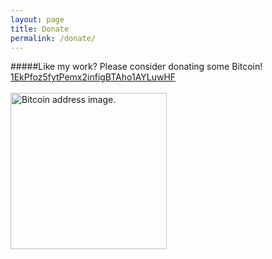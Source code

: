 ```yaml
---
layout: page
title: Donate
permalink: /donate/
---
```

          
#####Like my work? Please consider donating some Bitcoin!
<br>
<a href="bitcoin:1EkPfoz5fytPemx2infigBTAho1AYLuwHF">1EkPfoz5fytPemx2infigBTAho1AYLuwHF</a>
<br>
<br>
[<img src="{{ site.baseurl }}/images/bitcoin_donate.png" alt="Bitcoin address image." style="width: 250px;"/>](bitcoin:1EkPfoz5fytPemx2infigBTAho1AYLuwHF)
